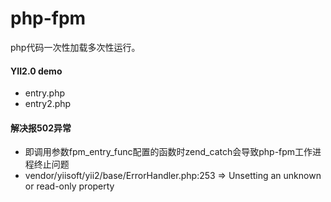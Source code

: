 # php-fpm
php代码一次性加载多次性运行。

#### YII2.0 demo
* entry.php
* entry2.php

#### 解决报502异常
* 即调用参数fpm_entry_func配置的函数时zend_catch会导致php-fpm工作进程终止问题
* vendor/yiisoft/yii2/base/ErrorHandler.php:253 =>  Unsetting an unknown or read-only property

